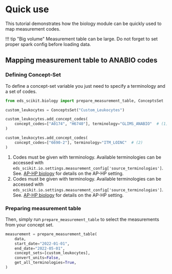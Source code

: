 # Quick use

This tutorial demonstrates how the biology module can be quickly used to map measurement codes.

!!! tip "Big volume"
    Measurement table can be large. Do not forget to set proper spark config before loading data.

## Mapping measurement table to ANABIO codes

### Defining Concept-Set

To define a concept-set variable you just need to specify a terminology and a set of codes.

```python
from eds_scikit.biology import prepare_measurement_table, ConceptsSet

custom_leukocytes = ConceptsSet("Custom_Leukocytes")

custom_leukocytes.add_concept_codes(
    concept_codes=["A0174", "H6740"], terminology="GLIMS_ANABIO"  # (1)
)

custom_leukocytes.add_concept_codes(
    concept_codes=["6690-2"], terminology="ITM_LOINC"  # (2)
)
```

1. Codes must be given with terminology. Available terminologies can be accessed with ```eds_scikit.io.settings.measurement_config['source_terminologies']```. See. [AP-HP biology](https://id-pages.eds.aphp.fr/pfm/bigdata/eds-central-database/latest/vocabularies_concepts/biology/) for details on the AP-HP setting.
2. Codes must be given with terminology. Available terminologies can be accessed with ```eds_scikit.io.settings.measurement_config['source_terminologies']```. See. [AP-HP biology](https://id-pages.eds.aphp.fr/pfm/bigdata/eds-central-database/latest/vocabularies_concepts/biology/) for details on the AP-HP setting.

### Preparing measurement table

Then, simply run ```prepare_measurement_table``` to select the measurements from your concept set.

```python
measurement = prepare_measurement_table(
    data,
    start_date="2022-01-01",
    end_date="2022-05-01",
    concept_sets=[custom_leukocytes],
    convert_units=False,
    get_all_terminologies=True,
)
```
